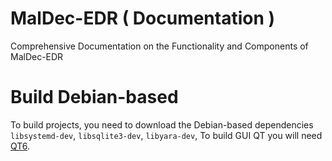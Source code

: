 # MalDec-EDR ( Documentation )

Comprehensive Documentation on the Functionality and Components of MalDec-EDR


# Build Debian-based

To build projects, you need to download the Debian-based dependencies `libsystemd-dev`, `libsqlite3-dev`, `libyara-dev`, To build GUI QT you will need [QT6](https://www.qt.io/product/qt6).